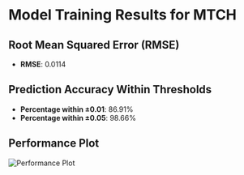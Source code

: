 # Model Training Results for MTCH

## Root Mean Squared Error (RMSE)
- **RMSE**: 0.0114

## Prediction Accuracy Within Thresholds
- **Percentage within ±0.01**: 86.91%
- **Percentage within ±0.05**: 98.66%

## Performance Plot
![Performance Plot](../imgs/MTCH.png)
